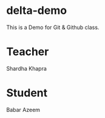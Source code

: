 # delta-demo
This is a Demo for Git &amp; Github class.

# Teacher
Shardha Khapra

# Student
Babar Azeem